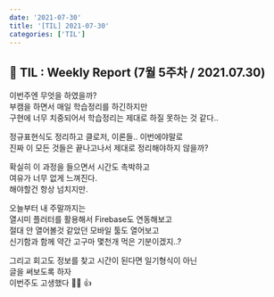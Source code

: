 ```yaml
---
date: '2021-07-30'
title: '[TIL] 2021-07-30'
categories: ['TIL']
---
```


## 🚀 TIL : Weekly Report (7월 5주차 / 2021.07.30)

이번주엔 무엇을 하였을까?  
부캠을 하면서 매일 학습정리를 하긴하지만  
구현에 너무 치중되어서 학습정리는 제대로 하질 못하는 것 같다..  

정규표현식도 정리하고 클로저, 이론들.. 이번에야말로  
진짜 이 모든 것들은 끝나고나서 제대로 정리해야하지 않을까?  

확실히 이 과정을 들으면서 시간도 촉박하고  
여유가 너무 없게 느껴진다.  
해야할건 항상 넘치지만.  

오늘부터 내 주말까지는  
열시미 플러터를 활용해서 Firebase도 연동해보고  
절대 안 열어볼것 같았던 모바일 툴도 열어보고  
신기함과 함께 약간 고구마 몇천개 먹은 기분이겠지..?  

그리고 회고도 정보를 찾고 시간이 된다면 일기형식이 아닌  
글을 써보도록 하자  
이번주도 고생했다 🥕🥕 👍